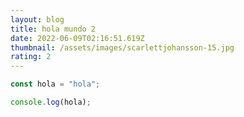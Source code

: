```yaml
---
layout: blog
title: hola mundo 2
date: 2022-06-09T02:16:51.619Z
thumbnail: /assets/images/scarlettjohansson-15.jpg
rating: 2
---
```

```javascript
const hola = "hola";

console.log(hola);
```
